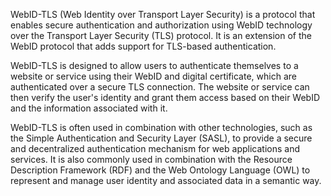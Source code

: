 WebID-TLS (Web Identity over Transport Layer Security) is a protocol that enables secure authentication and authorization using WebID technology over the Transport Layer Security (TLS) protocol. It is an extension of the WebID protocol that adds support for TLS-based authentication.

WebID-TLS is designed to allow users to authenticate themselves to a website or service using their WebID and digital certificate, which are authenticated over a secure TLS connection. The website or service can then verify the user's identity and grant them access based on their WebID and the information associated with it.

WebID-TLS is often used in combination with other technologies, such as the Simple Authentication and Security Layer (SASL), to provide a secure and decentralized authentication mechanism for web applications and services. It is also commonly used in combination with the Resource Description Framework (RDF) and the Web Ontology Language (OWL) to represent and manage user identity and associated data in a semantic way.